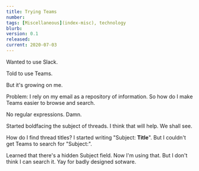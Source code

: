 ```yaml
---
title: Trying Teams
number: 
tags: [Miscellaneous](index-misc), technology
blurb: 
version: 0.1
released: 
current: 2020-07-03
---
```

Wanted to use Slack.

Told to use Teams.

But it's growing on me.

Problem: I rely on my email as a repository of information.  So how
do I make Teams easier to browse and search.

No regular expressions.  Damn.

Started boldfacing the subject of threads.  I think that will help.
We shall see.

How do I find thread titles?  I started writing "Subject: **Title**".
But I couldn't get Teams to search for "Subject:".

Learned that there's a hidden Subject field.  Now I'm using that.  But
I don't think I can search it.  Yay for badly designed sotware.
